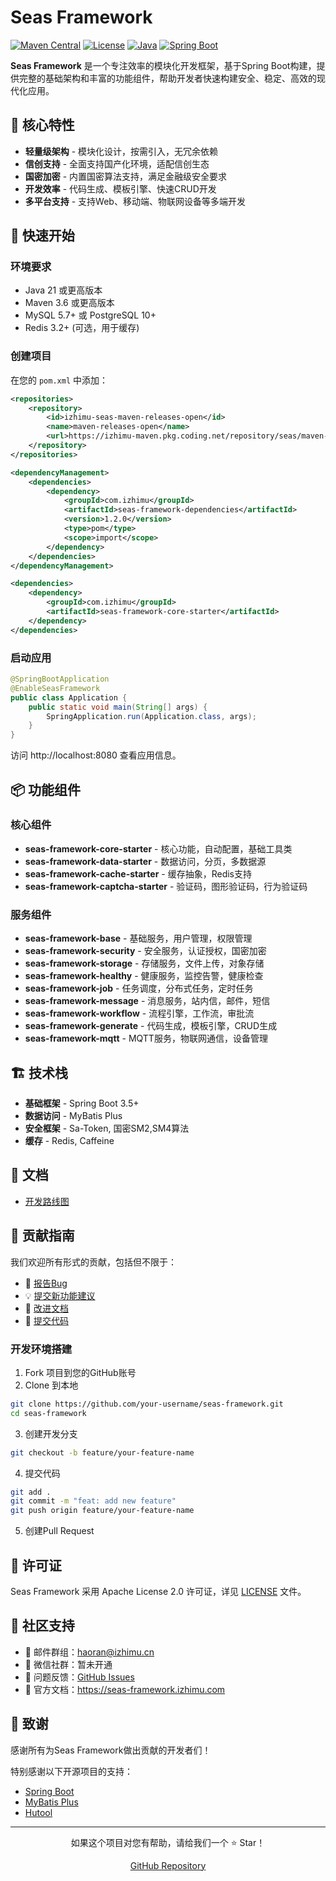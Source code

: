 # Seas Framework

[![Maven Central](https://img.shields.io/badge/maven-v1.2.0-blue)](https://izhimu.coding.net/public-artifacts/seas/maven-releases-open/com.izhimu:seas-framework-bom/version/54230285/overview) [![License](https://img.shields.io/badge/license-Apache%202.0-4EB1BA.svg)](https://www.apache.org/licenses/LICENSE-2.0.html) [![Java](https://img.shields.io/badge/Java-21%2B-orange.svg)](https://www.oracle.com/java/) [![Spring Boot](https://img.shields.io/badge/Spring%20Boot-3.5%2B-green.svg)](https://spring.io/projects/spring-boot)

**Seas Framework** 是一个专注效率的模块化开发框架，基于Spring Boot构建，提供完整的基础架构和丰富的功能组件，帮助开发者快速构建安全、稳定、高效的现代化应用。

## 🌟 核心特性

- **轻量级架构** - 模块化设计，按需引入，无冗余依赖
- **信创支持** - 全面支持国产化环境，适配信创生态
- **国密加密** - 内置国密算法支持，满足金融级安全要求
- **开发效率** - 代码生成、模板引擎、快速CRUD开发
- **多平台支持** - 支持Web、移动端、物联网设备等多端开发

## 🚀 快速开始

### 环境要求

- Java 21 或更高版本
- Maven 3.6 或更高版本
- MySQL 5.7+ 或 PostgreSQL 10+
- Redis 3.2+ (可选，用于缓存)

### 创建项目

在您的 `pom.xml` 中添加：

```xml
<repositories>
    <repository>
        <id>izhimu-seas-maven-releases-open</id>
        <name>maven-releases-open</name>
        <url>https://izhimu-maven.pkg.coding.net/repository/seas/maven-releases-open/</url>
    </repository>
</repositories>

<dependencyManagement>
    <dependencies>
        <dependency>
            <groupId>com.izhimu</groupId>
            <artifactId>seas-framework-dependencies</artifactId>
            <version>1.2.0</version>
            <type>pom</type>
            <scope>import</scope>
        </dependency>
    </dependencies>
</dependencyManagement>

<dependencies>
    <dependency>
        <groupId>com.izhimu</groupId>
        <artifactId>seas-framework-core-starter</artifactId>
    </dependency>
</dependencies>
```

### 启动应用

```java
@SpringBootApplication
@EnableSeasFramework
public class Application {
    public static void main(String[] args) {
        SpringApplication.run(Application.class, args);
    }
}
```

访问 http://localhost:8080 查看应用信息。

## 📦 功能组件

### 核心组件
- **seas-framework-core-starter** - 核心功能，自动配置，基础工具类
- **seas-framework-data-starter** - 数据访问，分页，多数据源
- **seas-framework-cache-starter** - 缓存抽象，Redis支持
- **seas-framework-captcha-starter** - 验证码，图形验证码，行为验证码

### 服务组件
- **seas-framework-base** - 基础服务，用户管理，权限管理
- **seas-framework-security** - 安全服务，认证授权，国密加密
- **seas-framework-storage** - 存储服务，文件上传，对象存储
- **seas-framework-healthy** - 健康服务，监控告警，健康检查
- **seas-framework-job** - 任务调度，分布式任务，定时任务
- **seas-framework-message** - 消息服务，站内信，邮件，短信
- **seas-framework-workflow** - 流程引擎，工作流，审批流
- **seas-framework-generate** - 代码生成，模板引擎，CRUD生成
- **seas-framework-mqtt** - MQTT服务，物联网通信，设备管理

## 🏗️ 技术栈

- **基础框架** - Spring Boot 3.5+
- **数据访问** - MyBatis Plus
- **安全框架** - Sa-Token, 国密SM2,SM4算法
- **缓存** - Redis, Caffeine

## 📖 文档

- [开发路线图](doc/DevelopmentRouteServer.md)

## 🤝 贡献指南

我们欢迎所有形式的贡献，包括但不限于：

- 🐛 [报告Bug](https://github.com/izhimu/seas-framework/issues)
- 💡 [提交新功能建议](https://github.com/izhimu/seas-framework/issues)
- 📖 [改进文档](https://github.com/izhimu/seas-framework/pulls)
- 🔧 [提交代码](https://github.com/izhimu/seas-framework/pulls)

### 开发环境搭建

1. Fork 项目到您的GitHub账号
2. Clone 到本地
```bash
git clone https://github.com/your-username/seas-framework.git
cd seas-framework
```

3. 创建开发分支
```bash
git checkout -b feature/your-feature-name
```

4. 提交代码
```bash
git add .
git commit -m "feat: add new feature"
git push origin feature/your-feature-name
```

5. 创建Pull Request

## 📄 许可证

Seas Framework 采用 Apache License 2.0 许可证，详见 [LICENSE](LICENSE) 文件。

## 💬 社区支持

- 📧 邮件群组：haoran@izhimu.cn
- 💬 微信社群：暂未开通
- 🐛 问题反馈：[GitHub Issues](https://github.com/izhimu/seas-framework/issues)
- 📖 官方文档：https://seas-framework.izhimu.com

## 🙏 致谢

感谢所有为Seas Framework做出贡献的开发者们！

特别感谢以下开源项目的支持：
- [Spring Boot](https://spring.io/projects/spring-boot)
- [MyBatis Plus](https://baomidou.com/)
- [Hutool](https://hutool.cn/)

---

<div style="text-align: center;">
  <p>如果这个项目对您有帮助，请给我们一个 ⭐️ Star！</p>
  <p><a href="https://github.com/your-org/seas-framework">GitHub Repository</a></p>
</div>
